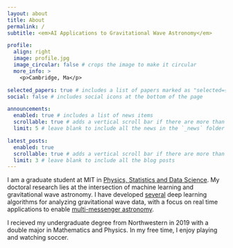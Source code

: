 ```yaml
---
layout: about
title: About 
permalink: /
subtitle: <em>AI Applications to Gravitational Wave Astronomy</em>

profile:
  align: right
  image: profile.jpg
  image_circular: false # crops the image to make it circular
  more_info: >
    <p>Cambridge, Ma</p>

selected_papers: true # includes a list of papers marked as "selected={true}"
social: false # includes social icons at the bottom of the page

announcements:
  enabled: true # includes a list of news items
  scrollable: true # adds a vertical scroll bar if there are more than 3 news items
  limit: 5 # leave blank to include all the news in the `_news` folder

latest_posts:
  enabled: true
  scrollable: true # adds a vertical scroll bar if there are more than 3 new posts items
  limit: 3 # leave blank to include all the blog posts
---
```


I am a graduate student at MIT in [Physics, Statistics and Data Science](https://physics.mit.edu/academic-programs/graduate-students/psds-phd/). 
My doctoral research lies at the intersection of machine learning and gravitational wave astronomy. I have developed [several](/projects/#Research) deep learning algorithms for analyzing gravitational wave data, with a focus on real time applications to enable [multi-messenger astronomy](https://en.wikipedia.org/wiki/Multi-messenger_astronomy).

I recieved my undergraduate degree from Northwestern in 2019 with a double major in Mathematics and Physics.
In my free time, I enjoy playing and watching soccer.

